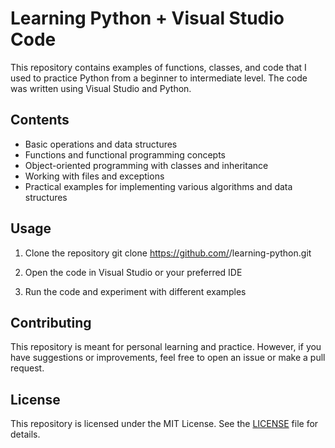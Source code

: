 # Learning Python + Visual Studio Code

This repository contains examples of functions, classes, and code that I used to practice Python from a beginner to intermediate level. The code was written using Visual Studio and Python.

## Contents

- Basic operations and data structures
- Functions and functional programming concepts
- Object-oriented programming with classes and inheritance
- Working with files and exceptions
- Practical examples for implementing various algorithms and data structures

## Usage

1. Clone the repository
git clone https://github.com/<username>/learning-python.git


2. Open the code in Visual Studio or your preferred IDE

3. Run the code and experiment with different examples

## Contributing

This repository is meant for personal learning and practice. However, if you have suggestions or improvements, feel free to open an issue or make a pull request.

## License

This repository is licensed under the MIT License. See the [LICENSE](LICENSE) file for details.


